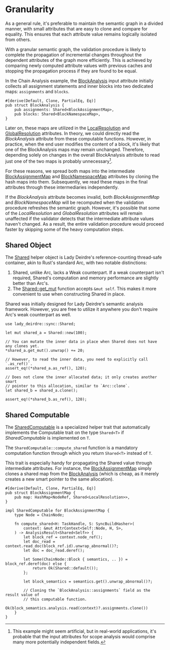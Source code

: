 <!------------------------------------------------------------------------------
  This file is part of "Lady Deirdre", a compiler front-end foundation
  technology.

  This work is proprietary software with source-available code.

  To copy, use, distribute, or contribute to this work, you must agree to
  the terms of the General License Agreement:

  https://github.com/Eliah-Lakhin/lady-deirdre/blob/master/EULA.md

  The agreement grants a Basic Commercial License, allowing you to use
  this work in non-commercial and limited commercial products with a total
  gross revenue cap. To remove this commercial limit for one of your
  products, you must acquire a Full Commercial License.

  If you contribute to the source code, documentation, or related materials,
  you must grant me an exclusive license to these contributions.
  Contributions are governed by the "Contributions" section of the General
  License Agreement.

  Copying the work in parts is strictly forbidden, except as permitted
  under the General License Agreement.

  If you do not or cannot agree to the terms of this Agreement,
  do not use this work.

  This work is provided "as is", without any warranties, express or implied,
  except where such disclaimers are legally invalid.

  Copyright (c) 2024 Ilya Lakhin (Илья Александрович Лахин).
  All rights reserved.
------------------------------------------------------------------------------->

# Granularity

As a general rule, it's preferable to maintain the semantic graph in a divided
manner, with small attributes that are easy to clone and compare for equality.
This ensures that each attribute value remains logically isolated from others.

With a granular semantic graph, the validation procedure is likely to complete
the propagation of incremental changes throughout the dependent attributes of
the graph more efficiently. This is achieved by comparing newly computed
attribute values with previous caches and stopping the propagation process if
they are found to be equal.

In the Chain Analysis example,
the [BlockAnalysis](https://github.com/Eliah-Lakhin/lady-deirdre/blob/f350aaed30373a67694c3aba4d2cfd9874c2a656/work/crates/examples/src/chain_analysis/semantics.rs#L197)
input attribute initially collects all assignment statements and inner blocks
into two dedicated maps: `assignments` and `blocks`.

```rust,noplayground
#[derive(Default, Clone, PartialEq, Eq)]
pub struct BlockAnalysis {
    pub assignments: Shared<BlockAssignmentMap>,
    pub blocks: Shared<BlockNamespaceMap>,
}
```

Later on, these maps are utilized in
the [LocalResolution](https://github.com/Eliah-Lakhin/lady-deirdre/blob/f350aaed30373a67694c3aba4d2cfd9874c2a656/work/crates/examples/src/chain_analysis/semantics.rs#L155)
and
[GlobalResolution](https://github.com/Eliah-Lakhin/lady-deirdre/blob/f350aaed30373a67694c3aba4d2cfd9874c2a656/work/crates/examples/src/chain_analysis/semantics.rs#L85)
attributes. In theory, we could directly read the *BlockAnalysis* attribute from
these computable functions. However, in practice, when the end user modifies the
content of a block, it's likely that one of the BlockAnalysis maps may remain
unchanged. Therefore, depending solely on changes in the overall BlockAnalysis
attribute to read just one of the two maps is probably unnecessary[^blockanalysis].

For these reasons, we spread both maps into the
intermediate
[BlockAssignmentMap](https://github.com/Eliah-Lakhin/lady-deirdre/blob/f350aaed30373a67694c3aba4d2cfd9874c2a656/work/crates/examples/src/chain_analysis/semantics.rs#L310)
and [BlockNamespaceMap](https://github.com/Eliah-Lakhin/lady-deirdre/blob/f350aaed30373a67694c3aba4d2cfd9874c2a656/work/crates/examples/src/chain_analysis/semantics.rs#L337) attributes
by cloning the hash maps into them. Subsequently, we read these maps in the
final attributes through these intermediaries independently.

If the *BlockAnalysis* attribute becomes invalid, both *BlockAssignmentMap* and
*BlockNamespaceMap* will be recomputed when the validation procedure refreshes
the semantic graph. However, it's possible that some of the *LocalResolution*
and *GlobalResolution* attributes will remain unaffected if the validator
detects that the intermediate attribute values haven't changed. As a result, the
entire validation procedure would proceed faster by skipping some of the heavy
computation steps.

[^blockanalysis]: This example might seem artificial, but in real-world
applications, it's probable that the input attributes for scope analysis would
comprise many more potentially independent fields.

## Shared Object

The [Shared](https://docs.rs/lady-deirdre/2.2.0/lady_deirdre/sync/struct.Shared.html)
helper object is Lady Deirdre's reference-counting thread-safe container, akin
to Rust's standard Arc, with two notable distinctions:

1. Shared, unlike Arc, lacks a Weak counterpart. If a weak counterpart isn't
   required, Shared's computation and memory performance are slightly better
   than Arc's.
2. The
   [Shared::get_mut](https://docs.rs/lady-deirdre/2.2.0/lady_deirdre/sync/struct.Shared.html#method.get_mut)
   function accepts `&mut self`. This makes it more convenient to use when
   constructing Shared in place.

Shared was initially designed for Lady Deirdre's semantic analysis framework.
However, you are free to utilize it anywhere you don't require Arc's weak
counterpart as well.

```rust,noplayground
use lady_deirdre::sync::Shared;

let mut shared_a = Shared::new(100);

// You can mutate the inner data in place when Shared does not have any clones yet.
*shared_a.get_mut().unwrap() += 20;

// However, to read the inner data, you need to explicitly call `.as_ref()`.
assert_eq!(*shared_a.as_ref(), 120);

// Does not clone the inner allocated data; it only creates another smart
// pointer to this allocation, similar to `Arc::clone`.
let shared_b = shared_a.clone();

assert_eq!(*shared_b.as_ref(), 120);
```

## Shared Computable

The [SharedComputable](https://docs.rs/lady-deirdre/2.2.0/lady_deirdre/analysis/trait.SharedComputable.html)
is a specialized helper trait that automatically implements the Computable trait
on the type `Shared<T>` if *SharedComputable* is implemented on `T`.

The `SharedComputable::compute_shared` function is a mandatory computation
function through which you return `Shared<T>` instead of `T`.

This trait is especially handy for propagating the Shared value through
intermediate attributes. For instance,
the [BlockAssignmentMap](https://github.com/Eliah-Lakhin/lady-deirdre/blob/f350aaed30373a67694c3aba4d2cfd9874c2a656/work/crates/examples/src/chain_analysis/semantics.rs#L328)
simply clones a shared map from
the [BlockAnalysis](https://github.com/Eliah-Lakhin/lady-deirdre/blob/f350aaed30373a67694c3aba4d2cfd9874c2a656/work/crates/examples/src/chain_analysis/semantics.rs#L198)
(which is cheap, as it merely creates a new smart pointer to the same
allocation).

```rust,noplayground
#[derive(Default, Clone, PartialEq, Eq)]
pub struct BlockAssignmentMap {
    pub map: HashMap<NodeRef, Shared<LocalResolution>>,
}

impl SharedComputable for BlockAssignmentMap {
    type Node = ChainNode;

    fn compute_shared<H: TaskHandle, S: SyncBuildHasher>(
        context: &mut AttrContext<Self::Node, H, S>,
    ) -> AnalysisResult<Shared<Self>> {
        let block_ref = context.node_ref();
        let doc_read = context.read_doc(block_ref.id).unwrap_abnormal()?;
        let doc = doc_read.deref();

        let Some(ChainNode::Block { semantics, .. }) = block_ref.deref(doc) else {
            return Ok(Shared::default());
        };

        let block_semantics = semantics.get().unwrap_abnormal()?;

        // Cloning the `BlockAnalysis::assignments` field as the result value of
        // this computable function.
        Ok(block_semantics.analysis.read(context)?.assignments.clone())
    }
}
```
